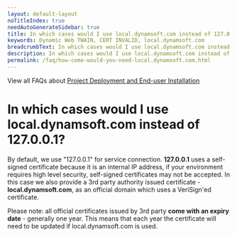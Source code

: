 ```yaml
---
layout: default-layout
noTitleIndex: true
needAutoGenerateSidebar: true
title: In which cases would I use local.dynamsoft.com instead of 127.0.0.1?
keywords: Dynamic Web TWAIN, CERT INVALID, local.dynamsoft.com
breadcrumbText: In which cases would I use local.dynamsoft.com instead of 127.0.0.1?
description: In which cases would I use local.dynamsoft.com instead of 127.0.0.1?
permalink: /faq/how-come-would-you-need-local.dynamsoft.com.html
---
```


View all FAQs about [Project Deployment and End-user Installation](
https://www.dynamsoft.com/web-twain/docs/faq/#project-deployment-and-end-user-installation)

# In which cases would I use local.dynamsoft.com instead of 127.0.0.1?

By default, we use "127.0.0.1" for service connection. **127.0.0.1** uses a self-signed certificate because it is an internal IP address, if your environment requires high level security, self-signed certificates may not be accepted. In this case we also provide a 3rd party authority issued certificate - **local.dynamsoft.com**, as an official domain which uses a VeriSign'ed certificate.  

Please note: all official certificates issued by 3rd party **come with an expiry date** - generally one year. This means that each year the certificate will need to be updated if local.dynamsoft.com is used.

